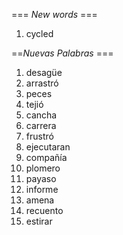 === *New words* ===

1. cycled

==*Nuevas Palabras* ===

1. desagüe
2. arrastró
3. peces
4. tejió
5. cancha
6. carrera
7. frustró
8. ejecutaran
9. compañía
10. plomero  
11. payaso
12. informe
13. amena
14. recuento
15. estirar
